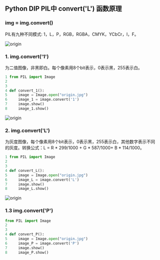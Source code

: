 ## Python DIP PIL中 convert('L') 函数原理

### img = img.convert()

PIL有九种不同模式: 1，L，P，RGB，RGBA，CMYK，YCbCr，I，F。

![origin](E:\OneDrive\学习\课程\大三春季学期\数字图像处理\Lab\lab3\note\origin.png)

### 1. img.convert('1')

为二值图像，非黑即白。每个像素用8个bit表示，0表示黑，255表示白。

```python
1 from PIL import Image
2 
3 
4 def convert_1():
5     image = Image.open("origin.jpg")
6     image_1 = image.convert('1')
7     image.show()
8     image_1.show()
```

![origin](E:\OneDrive\学习\课程\大三春季学期\数字图像处理\Lab\lab3\note\1.png)

### 2. img.convert('L')

为灰度图像，每个像素用8个bit表示，0表示黑，255表示白，其他数字表示不同的灰度。转换公式：L = R * 299/1000 + G * 587/1000+ B * 114/1000。

```python
1 from PIL import Image
2 
3 
4 def convert_L():
5     image = Image.open("origin.jpg")
6     image_L = image.convert('L')
7     image.show()
8     image_L.show()
```

![origin](E:\OneDrive\学习\课程\大三春季学期\数字图像处理\Lab\lab3\note\L.png)

### 1.3 img.convert('P')

```python
from PIL import Image
2 
3 
4 def convert_P():
5     image = Image.open("origin.jpg")
6     image_P = image.convert('P')
7     image.show()
8     image_P.show()
```